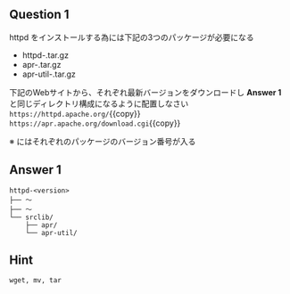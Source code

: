 
## Question 1
httpd をインストールする為には下記の3つのパッケージが必要になる  
- httpd-<version>.tar.gz
- apr-<version>.tar.gz  
- apr-util-<version>.tar.gz  

下記のWebサイトから、それぞれ最新バージョンをダウンロードし **Answer 1** と同じディレクトリ構成になるように配置しなさい  
`https://httpd.apache.org/`{{copy}}  
`https://apr.apache.org/download.cgi`{{copy}}  

※<version> にはそれぞれのパッケージのバージョン番号が入る  

## Answer 1
```
httpd-<version>
├── 〜
├── 〜
└── srclib/
    ├── apr/
    └── apr-util/
```

## Hint
`wget, mv, tar`
